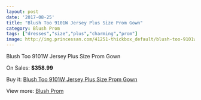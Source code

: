 ```yaml
---
layout: post
date: '2017-08-25'
title: "Blush Too 9101W Jersey Plus Size Prom Gown"
category: Blush Prom
tags: ["dresses","size","plus","charming","prom"]
image: http://img.princessan.com/41251-thickbox_default/blush-too-9101w-jersey-plus-size-prom-gown.jpg
---
```

Blush Too 9101W Jersey Plus Size Prom Gown

On Sales: **$358.99**
<a href="https://www.princessan.com/en/blush-prom/19202-blush-too-9101w-jersey-plus-size-prom-gown.html"><amp-img layout="responsive" width="600" height="600" src="//img.princessan.com/41251-thickbox_default/blush-too-9101w-jersey-plus-size-prom-gown.jpg" alt="Blush Too 9101W Jersey Plus Size Prom Gown 0" /></a>
<a href="https://www.princessan.com/en/blush-prom/19202-blush-too-9101w-jersey-plus-size-prom-gown.html"><amp-img layout="responsive" width="600" height="600" src="//img.princessan.com/41252-thickbox_default/blush-too-9101w-jersey-plus-size-prom-gown.jpg" alt="Blush Too 9101W Jersey Plus Size Prom Gown 1" /></a>

Buy it: [Blush Too 9101W Jersey Plus Size Prom Gown](https://www.princessan.com/en/blush-prom/19202-blush-too-9101w-jersey-plus-size-prom-gown.html "Blush Too 9101W Jersey Plus Size Prom Gown")

View more: [Blush Prom](https://www.princessan.com/en/180-blush-prom "Blush Prom")
